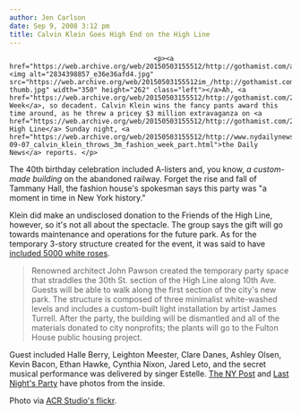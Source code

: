 ```yaml
---
author: Jen Carlson
date: Sep 9, 2008 3:12 pm
title: Calvin Klein Goes High End on the High Line
---
```


	
										<p><a href="https://web.archive.org/web/20150503155512/http://gothamist.com/attachments/arts_jen/2834398857_e36e36afd4.jpg"><img alt="2834398857_e36e36afd4.jpg" src="https://web.archive.org/web/20150503155512im_/http://gothamist.com/attachments/arts_jen/2834398857_e36e36afd4-thumb.jpg" width="350" height="262" class="left"></a>Ah, <a href="https://web.archive.org/web/20150503155512/http://gothamist.com/2008/09/07/fashion_week_has_begun_lohan_causes.php">Fashion Week</a>, so decadent. Calvin Klein wins the fancy pants award this time around, as he threw a pricey $3 million extravaganza on <a href="https://web.archive.org/web/20150503155512/http://gothamist.com/2008/06/25/new_high_line_renderings_unveiled.php">the High Line</a> Sunday night, <a href="https://web.archive.org/web/20150503155512/http://www.nydailynews.com/lifestyle/fashion/fashionweek_spring_2009/2008/09/07/2008-09-07_calvin_klein_throws_3m_fashion_week_part.html">the Daily News</a> reports. </p>

<p>The 40th birthday celebration included A-listers and, you know, <em>a custom-made building</em> on the abandoned railway. Forget the rise and fall of Tammany Hall, the fashion house&apos;s spokesman says this party was &quot;a moment in time in New York history.&quot; </p>

<p>Klein did make an undisclosed donation to the Friends of the High Line, however, so it&apos;s not all about the spectacle. The group says the gift will go towards maintenance and operations for the future park. As for the temporary 3-story structure created for the event, it was said to have <a href="https://web.archive.org/web/20150503155512/http://www.elleuk.com/fashion/news/calvin-klein-s-fashion-week-party">included 5000 white roses</a>.</p><blockquote>Renowned architect John Pawson created the temporary party space that straddles the 30th St. section of the High Line along 10th Ave. Guests will be able to walk along the first section of the city&apos;s new park. The structure is composed of three minimalist white-washed levels and includes a custom-built light installation by artist James Turrell. After the party, the building will be dismantled and all of the materials donated to city nonprofits; the plants will go to the Fulton House public housing project. </blockquote>Guest included Halle Berry, Leighton Meester, Clare Danes, Ashley Olsen, Kevin Bacon, Ethan Hawke, Cynthia Nixon, Jared Leto, and the secret musical performance was delivered by singer Estelle. <a href="https://web.archive.org/web/20150503155512/http://www.nypost.com/photos/galleries/entertainment/fashionweek/pp_20080908_calvin_klein/photo01.htm">The NY Post</a> and <a href="https://web.archive.org/web/20150503155512/http://www.lastnightsparty.com/calvinism/">Last Night&apos;s Party</a> have photos from the inside.<p></p>

<p><span class="photo_caption">Photo via <a href="https://web.archive.org/web/20150503155512/http://www.flickr.com/photos/acrstudio/2834398857/in/photostream">ACR Studio&apos;s flickr</a>.</span></p>					
										
									
				